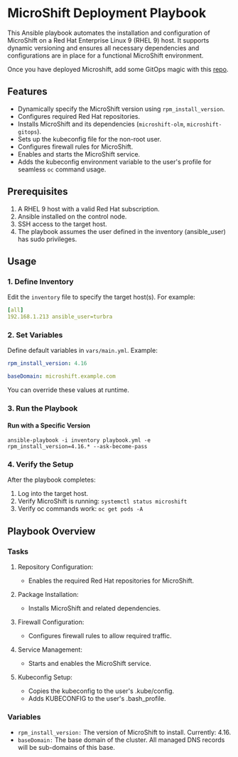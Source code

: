 # MicroShift Deployment Playbook

This Ansible playbook automates the installation and configuration of MicroShift on a Red Hat Enterprise Linux 9 (RHEL 9) host. It supports dynamic versioning and ensures all necessary dependencies and configurations are in place for a functional MicroShift environment.

Once you have deployed Microshift, add some GitOps magic with this [repo](https://github.com/turbra/microshift-homelab/).

## Features

- Dynamically specify the MicroShift version using `rpm_install_version`.
- Configures required Red Hat repositories.
- Installs MicroShift and its dependencies (`microshift-olm`, `microshift-gitops`).
- Sets up the kubeconfig file for the non-root user.
- Configures firewall rules for MicroShift.
- Enables and starts the MicroShift service.
- Adds the kubeconfig environment variable to the user's profile for seamless `oc` command usage.

## Prerequisites

1. A RHEL 9 host with a valid Red Hat subscription.
2. Ansible installed on the control node.
3. SSH access to the target host.
4. The playbook assumes the user defined in the inventory (ansible_user) has sudo privileges.

## Usage

### 1. Define Inventory

Edit the `inventory` file to specify the target host(s). For example:

```yaml
[all]
192.168.1.213 ansible_user=turbra
```
### 2. Set Variables

Define default variables in `vars/main.yml`. Example:
```yaml
rpm_install_version: 4.16
```

```yaml
baseDomain: microshift.example.com
```
You can override these values at runtime.

### 3. Run the Playbook

#### Run with a Specific Version
`ansible-playbook -i inventory playbook.yml -e rpm_install_version=4.16.* --ask-become-pass`

### 4. Verify the Setup

After the playbook completes:
1. Log into the target host.
2. Verify MicroShift is running:
   `systemctl status microshift`
3. Verify oc commands work:
   `oc get pods -A`

## Playbook Overview

### Tasks

1. Repository Configuration:
   - Enables the required Red Hat repositories for MicroShift.

2. Package Installation:
   - Installs MicroShift and related dependencies.

3. Firewall Configuration:
   - Configures firewall rules to allow required traffic.

4. Service Management:
   - Starts and enables the MicroShift service.

5. Kubeconfig Setup:
   - Copies the kubeconfig to the user's .kube/config.
   - Adds KUBECONFIG to the user's .bash_profile.

### Variables

- `rpm_install_version:` The version of MicroShift to install. Currently: 4.16.
- `baseDomain:` The base domain of the cluster. All managed DNS records will be sub-domains of this base.

